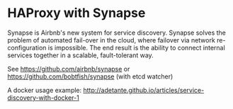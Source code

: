 # HAProxy with Synapse #

Synapse is Airbnb's new system for service discovery.
Synapse solves the problem of automated fail-over in the cloud, where failover via network re-configuration is impossible.
The end result is the ability to connect internal services together in a scalable, fault-tolerant way.

See https://github.com/airbnb/synapse or https://github.com/bobtfish/synapse (with etcd watcher)
    

A docker usage example: http://adetante.github.io/articles/service-discovery-with-docker-1